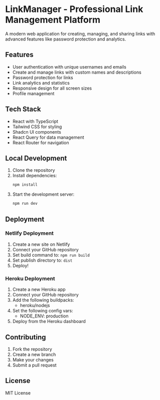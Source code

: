 # LinkManager - Professional Link Management Platform

A modern web application for creating, managing, and sharing links with advanced features like password protection and analytics.

## Features

- User authentication with unique usernames and emails
- Create and manage links with custom names and descriptions
- Password protection for links
- Link analytics and statistics
- Responsive design for all screen sizes
- Profile management

## Tech Stack

- React with TypeScript
- Tailwind CSS for styling
- Shadcn UI components
- React Query for data management
- React Router for navigation

## Local Development

1. Clone the repository
2. Install dependencies:
   ```bash
   npm install
   ```
3. Start the development server:
   ```bash
   npm run dev
   ```

## Deployment

### Netlify Deployment

1. Create a new site on Netlify
2. Connect your GitHub repository
3. Set build command to: `npm run build`
4. Set publish directory to: `dist`
5. Deploy!

### Heroku Deployment

1. Create a new Heroku app
2. Connect your GitHub repository
3. Add the following buildpacks:
   - heroku/nodejs
4. Set the following config vars:
   - NODE_ENV: production
5. Deploy from the Heroku dashboard

## Contributing

1. Fork the repository
2. Create a new branch
3. Make your changes
4. Submit a pull request

## License

MIT License